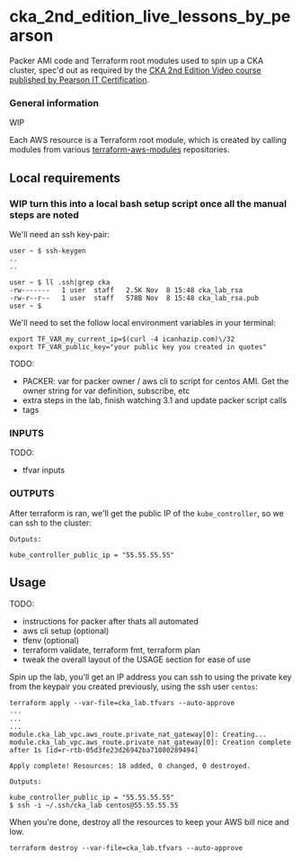 # cka_2nd_edition_live_lessons_by_pearson
Packer AMI code and Terraform root modules used to spin up a CKA cluster, spec'd out as required by the [CKA 2nd Edition Video course published by Pearson IT Certification](https://www.pearsonitcertification.com/store/certified-kubernetes-administrator-cka-complete-video-9780137438372).


### General information
WIP 


Each AWS resource is a Terraform root module, which is created by calling modules from various [terraform-aws-modules](https://github.com/terraform-aws-modules) repositories.  

## Local requirements

### WIP turn this into a local bash setup script once all the manual steps are noted  

We'll need an ssh key-pair:  

```
user ~ $ ssh-keygen
..
..

user ~ $ ll .ssh|grep cka
-rw-------   1 user  staff   2.5K Nov  8 15:48 cka_lab_rsa
-rw-r--r--   1 user  staff   578B Nov  8 15:48 cka_lab_rsa.pub
user ~ $
```

We'll need to set the follow local environment variables in your terminal:

```
export TF_VAR_my_current_ip=$(curl -4 icanhazip.com)\/32
export TF_VAR_public_key="your public key you created in quotes"

```
TODO:  

- PACKER: var for packer owner / aws cli to script for centos AMI. Get the owner string for var definition, subscribe, etc
- extra steps in the lab, finish watching 3.1 and update packer script calls
- tags



### INPUTS

TODO:  
- tfvar inputs

### OUTPUTS
After terraform is ran, we'll get the public IP of the `kube_controller`, so we can ssh to the cluster:
```
Outputs:

kube_controller_public_ip = "55.55.55.55"
```

## Usage
TODO:  
- instructions for packer after thats all automated
- aws cli setup (optional)
- tfenv (optional)
- terraform validate, terraform fmt, terraform plan
- tweak the overall layout of the USAGE section for ease of use

Spin up the lab, you'll get an IP address you can ssh to using the private key from the keypair you created previously, using the ssh user `centos`:
```
terraform apply --var-file=cka_lab.tfvars --auto-approve
...
...
...
module.cka_lab_vpc.aws_route.private_nat_gateway[0]: Creating...
module.cka_lab_vpc.aws_route.private_nat_gateway[0]: Creation complete after 1s [id=r-rtb-05d3fe23d26942ba71080289494]

Apply complete! Resources: 18 added, 0 changed, 0 destroyed.

Outputs:

kube_controller_public_ip = "55.55.55.55"
$ ssh -i ~/.ssh/cka_lab centos@55.55.55.55
```
When you're done, destroy all the resources to keep your AWS bill nice and low.
```
terraform destroy --var-file=cka_lab.tfvars --auto-approve
```
